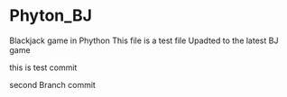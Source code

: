 # Phyton_BJ
Blackjack game in Phython
This file is a test file
Upadted to the latest BJ game

this is test commit

second Branch commit
